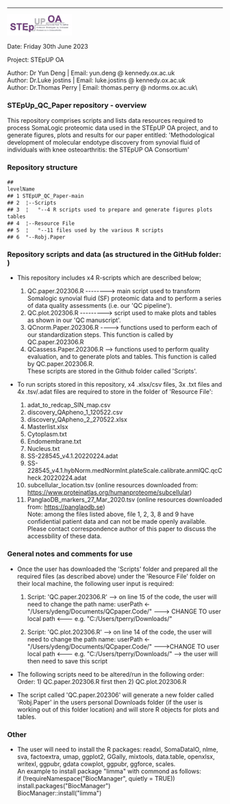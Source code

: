 ---
<img src="STEPUPlogo.png" width="30%" />

Date: Friday 30th June 2023

Project: STEpUP OA

Author: Dr Yun Deng     | Email:  yun.deng @ kennedy.ox.ac.uk\
Author: Dr.Luke jostins | Email:  luke.jostins @ kennedy.ox.ac.uk\
Author: Dr.Thomas Perry | Email:  thomas.perry @ ndorms.ox.ac.uk\


### STEpUp_QC_Paper repository - overview
This repository comprises scripts and lists data resources required to process SomaLogic proteomic data used in the STEpUP OA project, and to generate figures, plots and results for our paper entitled:
'Methodological development of molecular endotype discovery from synovial fluid of individuals with knee osteoarthritis: the STEpUP OA Consortium'


### Repository structure


```
##                                                               levelName
## 1 STEpUP_QC_Paper-main                                                 
## 2  ¦--Scripts                                                          
## 3  ¦   °--4 R scripts used to prepare and generate figures plots tables
## 4  ¦--Resource File                                                    
## 5  ¦   °--11 files used by the various R scripts                       
## 6  °--Robj.Paper
```

### Repository scripts and data (as structured in the GitHub folder: )
* This repository includes x4 R-scripts which are described below;
  1) QC.paper.202306.R --------> main script used to transform Somalogic synovial fluid (SF) proteomic data and to perform a series of data quality assessments (i.e. our 'QC pipeline').
   2) QC.plot.202306.R ---------> script used to make plots and tables as shown in our 'QC manuscript'. 
   3) QCnorm.Paper.202306.R ----> functions used to perform each of our standardization steps. This function is called by QC.paper.202306.R 
   4) QCassess.Paper.202306.R --> functions used to perform quality evaluation, and to generate plots and tables. This function is called by QC.paper.202306.R.\
These scripts are stored in the Github folder called 'Scripts'.

* To run scripts stored in this repository,  x4 .xlsx/csv files, 3x .txt files and 4x .tsv/.adat files are required to store in the folder of 'Resource File': 
   1) adat_to_redcap_SIN_map.csv 
   2) discovery_QApheno_1_120522.csv 
   3) discovery_QApheno_2_270522.xlsx 
   4) Masterlist.xlsx 
   5) Cytoplasm.txt 
   6) Endomembrane.txt 
   7) Nucleus.txt 
   8) SS-228545_v4.1.20220224.adat 
   9) SS-228545_v4.1.hybNorm.medNormInt.plateScale.calibrate.anmlQC.qcCheck.20220224.adat 
   10) subcellular_location.tsv (online resources downloaded from: https://www.proteinatlas.org/humanproteome/subcellular)
   11) PanglaoDB_markers_27_Mar_2020.tsv (online resources downloaded from: https://panglaodb.se)\
Note: among the files listed above, file 1, 2, 3, 8 and 9 have confidential patient data and can not be made openly available. Please contact correspondence author of this paper to discuss the accessbility of these data. 
   
### General notes and comments for use
* Once the user has downloaded the 'Scripts' folder and prepared all the required files (as described above) under the 'Resource File' folder on their local machine, the following user input is required:
  1) Script: 'QC.paper.202306.R'
   --> on line 15 of the code, the user will need to change the path name: userPath <- "/Users/ydeng/Documents/QCpaper.Code/" ---> CHANGE TO user local path <--- e.g. "C:/Users/tperry/Downloads/"

  2) Script: 'QC.plot.202306.R'
   --> on line 14 of the code, the user will need to change the path name: userPath <- "/Users/ydeng/Documents/QCpaper.Code/" --->CHANGE TO user local path <--- e.g. "C:/Users/tperry/Downloads/"
   --> the user will then need to save this script

* The following scripts need to be altered/run in the following order:
   Order: 1) QC.paper.202306.R first then 2) QC.plot.202306.R
* The script called 'QC.paper.202306' will generate a new folder called 'Robj.Paper' in the users personal Downloads folder (if the user is working out of this folder location) and will store R objects for plots and tables.  

### Other
* The user will need to install the R packages:
readxl, SomaDataIO, nlme, sva, factoextra, umap, ggplot2, GGally, mixtools, data.table, openxlsx, writexl, ggpubr, gdata cowplot, ggpubr, ggforce, scales.\
  An example to install package "limma" with commond as follows:\
  if (!requireNamespace("BiocManager", quietly = TRUE))\
  install.packages("BiocManager")\
  BiocManager::install("limma")

